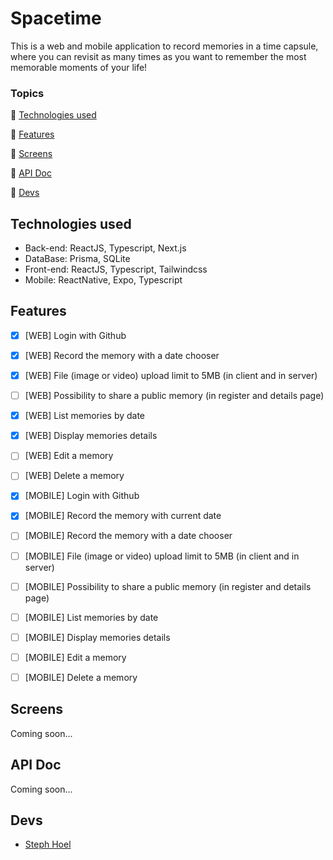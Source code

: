 # Spacetime

This is a web and mobile application to record memories in a time capsule, where you can revisit as many times as you want to remember the most memorable moments of your life!

### Topics 

🔹 [Technologies used](#technologies-used)

🔹 [Features](#features)

🔹 [Screens](#screens)

🔹 [API Doc](#api-doc)

🔹 [Devs](#devs)


## Technologies used
- Back-end: ReactJS, Typescript, Next.js
- DataBase: Prisma, SQLite
- Front-end: ReactJS, Typescript, Tailwindcss
- Mobile: ReactNative, Expo, Typescript

## Features

- [x] [WEB] Login with Github
- [x] [WEB] Record the memory with a date chooser 
- [x] [WEB] File (image or video) upload limit to 5MB (in client and in server)
- [ ] [WEB] Possibility to share a public memory (in register and details page)
- [x] [WEB] List memories by date
- [x] [WEB] Display memories details <!-- In details page, include button for edit or delete the memory  -->
- [ ] [WEB] Edit a memory
- [ ] [WEB] Delete a memory

- [x] [MOBILE] Login with Github
- [x] [MOBILE] Record the memory with current date
- [ ] [MOBILE] Record the memory with a date chooser 
- [ ] [MOBILE] File (image or video) upload limit to 5MB (in client and in server)
- [ ] [MOBILE] Possibility to share a public memory (in register and details page)
- [ ] [MOBILE] List memories by date
- [ ] [MOBILE] Display memories details <!-- In details page, include button for edit or delete the memory  -->
- [ ] [MOBILE] Edit a memory
- [ ] [MOBILE] Delete a memory

## Screens

Coming soon...

## API Doc

Coming soon...

## Devs

- [Steph Hoel](https://www.github.com/StephHoel)

